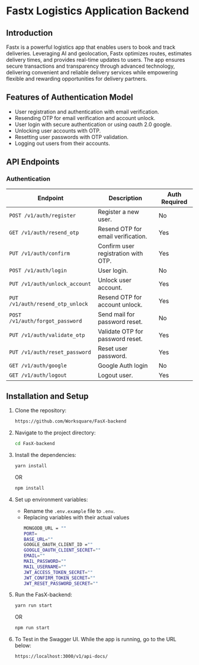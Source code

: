 # Fastx Logistics Application Backend

## Introduction

Fastx is a powerful logistics app that enables users to book and track deliveries. Leveraging AI and geolocation, Fastx optimizes routes, estimates delivery times, and provides real-time updates to users. The app ensures secure transactions and transparency through advanced technology, delivering convenient and reliable delivery services while empowering flexible and rewarding opportunities for delivery partners.

## Features of Authentication Model

- User registration and authentication with email verification.
- Resending OTP for email verification and account unlock.
- User login with secure authentication or using oauth 2.0 google.
- Unlocking user accounts with OTP.
- Resetting user passwords with OTP validation.
- Logging out users from their accounts.

## API Endpoints

### Authentication

| Endpoint                         | Description                         | Auth Required |
| -------------------------------- | ----------------------------------- | ------------- |
| `POST /v1/auth/register`         | Register a new user.                | No            |
| `GET /v1/auth/resend_otp`        | Resend OTP for email verification.  | Yes           |
| `PUT /v1/auth/confirm`           | Confirm user registration with OTP. | Yes           |
| `POST /v1/auth/login`            | User login.                         | No            |
| `PUT /v1/auth/unlock_account`    | Unlock user account.                | Yes           |
| `PUT /v1/auth/resend_otp_unlock` | Resend OTP for account unlock.      | Yes           |
| `POST /v1/auth/forgot_password`  | Send mail for password reset.       | No            |
| `PUT /v1/auth/validate_otp`      | Validate OTP for password reset.    | Yes           |
| `PUT /v1/auth/reset_password`    | Reset user password.                | Yes           |
| `GET /v1/auth/google`            | Google Auth login                   | No            |
| `GET /v1/auth/logout`            | Logout user.                        | Yes           |

## Installation and Setup

1. Clone the repository:

   ```bash
   https://github.com/Worksquare/FasX-backend
   ```

2. Navigate to the project directory:

   ```bash
   cd FasX-backend
   ```

3. Install the dependencies:

   ```bash
   yarn install
   ```

   OR

   ```bash
   npm install
   ```

4. Set up environment variables:

   - Rename the `.env.example` file to `.env`.
   - Replacing variables with their actual values
     ```bash
     MONGODB_URL = ""
     PORT=
     BASE_URL=""
     GOOGLE_OAUTH_CLIENT_ID =""
     GOOGLE_OAUTH_CLIENT_SECRET=""
     EMAIL=""
     MAIL_PASSWORD=""
     MAIL_USERNAME=""
     JWT_ACCESS_TOKEN_SECRET=""
     JWT_CONFIRM_TOKEN_SECRET=""
     JWT_RESET_PASSWORD_SECRET=""
     ```

5. Run the FasX-backend:

   ```bash
   yarn run start
   ```

   OR

   ```bash
   npm run start
   ```

6. To Test in the Swagger UI. While the app is running, go to the URL below:

   ```bash
   https://localhost:3000/v1/api-docs/
   ```
